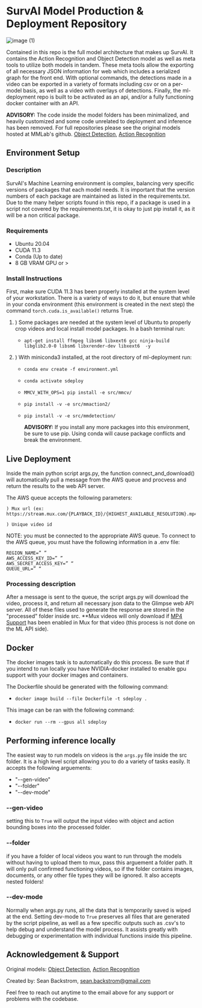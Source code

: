 
# SurvAI Model Production & Deployment Repository

![image (1)](https://user-images.githubusercontent.com/29393311/189803632-58275057-3501-4c93-8b75-77c37062d182.png)

Contained in this repo is the full model architecture that makes up SurvAI. It contains the Action Recognition and Object Detection model as well as meta tools to
utilize both models in tandem. These meta tools allow the exporting of all necessary JSON information for web which includes a serialized graph for the front end.
With optional commands, the detections made in a video can be exported in a variety of formats including csv or on a per-model basis, as well as a video with overlays
of detections. Finally, the ml-deployment repo is built to be activated as an api, and/or a fully functioning docker container with an API. 

**ADVISORY:** The code inside the model folders has been minimalized, and heavily customized and some code unrelated to deployment and inference has been removed. 
For full repositories please see the original models hosted at MMLab's github. 
[Object Detection](https://github.com/open-mmlab/mmdetection), 
[Action Recognition](https://github.com/open-mmlab/mmaction2)


## Environment Setup

### Description

SurvAI's Machine Learning environment is complex, balancing very specific versions of packages that each model needs. It is important that the version numbers
of each package are maintained as listed in the requirements.txt. Due to the many helper scripts found in this repo, if a package is used in a script not covered
by the requirements.txt, it is okay to just pip install it, as it will be a non critical package. 

### Requirements

- Ubuntu 20.04
- CUDA 11.3
- Conda (Up to date)
- 8 GB VRAM GPU or > 

### Install Instructions

First, make sure CUDA 11.3 has been properly installed at the system level of your workstation. There is a variety of ways to do it, 
but ensure that while in your conda environment (this environment is created in the next step) the command
``` torch.cuda.is_available() ``` returns True.

1. ) Some packages are needed at the system level of Ubuntu to properly crop videos and local install model packages. In a bash terminal run:
     - ```apt-get install ffmpeg libsm6 libxext6 gcc ninja-build libglib2.0-0 libsm6 libxrender-dev libxext6  -y```
     
2. ) With miniconda3 installed, at the root directory of ml-deployment run:

     -  ```conda env create -f environment.yml```
     -  ```conda activate sdeploy```
     -  ```MMCV_WITH_OPS=1 pip install -e src/mmcv/```
     -  ```pip install -v -e src/mmaction2/```
     -  ```pip install -v -e src/mmdetection/```
     
          **ADVISORY:**  If you install any more packages into this environment, be sure to use pip. Using conda will cause package conflicts and break the environment.


## Live Deployment

Inside the main python script args.py, the function connect_and_download() will automatically pull a message from the AWS queue and procvess and return the results to the web API server. 

The AWS queue accepts the following parameters:

    ) Mux url (ex: https://stream.mux.com/{PLAYBACK_ID}/{HIGHEST_AVAILABLE_RESOLUTION}.mp4)

    ) Unique video id

NOTE: you must be connected to the appropriate AWS queue. To connect to the AWS queue, you must have the following information in a .env file:

    REGION_NAME=” ”
    AWS_ACCESS_KEY_ID=” ”
    AWS_SECRET_ACCESS_KEY=” “
    QUEUE_URL=” “

### Processing description


After a message is sent to the queue, the script args.py will download the video, process it, and return all necessary json data to the Glimpse web API server. All of these files used to generate the response
are stored in the "processed" folder inside src. **Mux videos will only download if [MP4 Support](https://docs.mux.com/guides/video/enable-static-mp4-renditions) 
has been enabled in Mux for that video  (this process is not done on the ML API side).

## Docker
The docker images task is to automatically do this process. Be sure that if you intend to run locally you have NVIDIA-docker installed to enable gpu support with your docker images and containers.

The Dockerfile should be generated with the following command:
- ```docker image build --file Dockerfile -t sdeploy .```

This image can be ran with the following command:
- ```docker run --rm --gpus all sdeploy```
 

## Performing inference locally
The easiest way to run models on videos is the ```args.py``` file inside the src folder. It is a high level script allowing you to do a variety of tasks easily.
It accepts the following arguements:

- "--gen-video"
- "--folder"
- "--dev-mode"

### --gen-video
setting this to ```True``` will output the input video with object and action bounding boxes into the processed folder.

### --folder
if you have a folder of local videos you want to run through the models without having to upload them to mux, pass this arguement a folder path. It will only pull confirmed functioning videos, so if the folder contains images, documents, or any other file types they will be ignored. It also accepts nested folders!

### --dev-mode
Normally when args.py runs, all the data that is temporarily saved is wiped at the end. Setting dev-mode to ```True``` preserves all files that are generated by the script pipeline, as well as a few specific outputs such as .csv's to help debug and understand the model process. It assists greatly with debugging or experimentation with individual functions inside this pipeline.

## Acknowledgement & Support
Original models: [Object Detection](https://github.com/open-mmlab/mmdetection), [Action Recognition](https://github.com/open-mmlab/mmaction2)

Created by: Sean Backstrom, sean.backstrom@gmail.com

Feel free to reach out anytime to the email above for any support or problems with the codebase.
     
     
     
